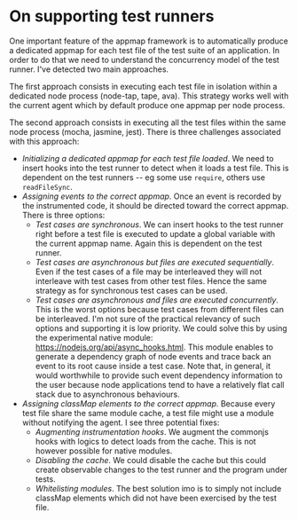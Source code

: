 # On supporting test runners

One important feature of the appmap framework is to automatically produce a dedicated appmap for each test file of the test suite of an application. In order to do that we need to understand the concurrency model of the test runner. I've detected two main approaches.

The first approach consists in executing each test file in isolation within a dedicated node process (node-tap, tape, ava). This strategy works well with the current agent which by default produce one appmap per node process.

The second approach consists in executing all the test files within the same node process (mocha, jasmine, jest). There is three challenges associated with this approach:
- *Initializing a dedicated appmap for each test file loaded*. We need to insert hooks into the test runner to detect when it loads a test file. This is dependent on the test runners -- eg some use `require`, others use `readFileSync`.
- *Assigning events to the correct appmap*. Once an event is recorded by the instrumented code, it should be directed toward the correct appmap. There is three options:
  - *Test cases are synchronous*. We can insert hooks to the test runner right before a test file is executed to update a global variable with the current appmap name. Again this is dependent on the test runner.
  - *Test cases are asynchronous but files are executed sequentially*. Even if the test cases of a file may be interleaved they will not interleave with test cases from other test files. Hence the same strategy as for synchronous test cases can be used.
  - *Test cases are asynchronous and files are executed concurrently*. This is the worst options because test cases from different files can be interleaved. I'm not sure of the practical relevancy of such options and supporting it is low priority. We could solve this by using the experimental native module: https://nodejs.org/api/async_hooks.html. This module enables to generate a dependency graph of node events and trace back an event to its root cause inside a test case. Note that, in general, it would worthwhile to provide such event dependency information to the user because node applications tend to have a relatively flat call stack due to asynchronous behaviours.
- *Assigning classMap elements to the correct appmap*. Because every test file share the same module cache, a test file might use a module without notifying the agent. I see three potential fixes:
  - *Augmenting instrumentation hooks*. We augment the commonjs hooks with logics to detect loads from the cache. This is not however possible for native modules.
  - *Disabling the cache*. We could disable the cache but this could create observable changes to the test runner and the program under tests.
  - *Whitelisting modules*. The best solution imo is to simply not include classMap elements which did not have been exercised by the test file.
